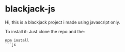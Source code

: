 # blackjack-js
Hi, this is a blackjack project i made using javascript only.

To install it:
Just clone the repo and the:

```
npm install
```js

